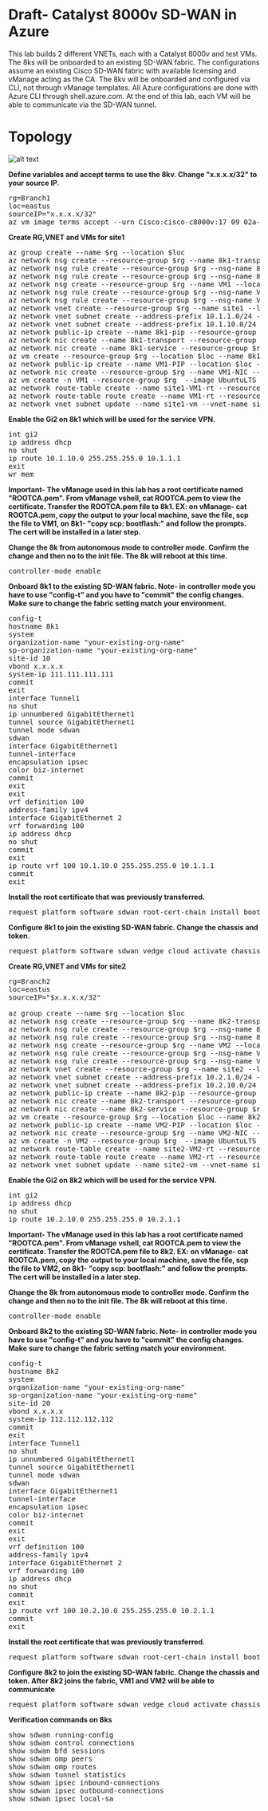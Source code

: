 # Draft- Catalyst 8000v SD-WAN in Azure
This lab builds 2 different VNETs, each with a Catalyst 8000v and test VMs. The 8ks will be onboarded to an existing SD-WAN fabric. The configurations assume an existing Cisco SD-WAN fabric with available licensing and vManage acting as the CA. The 8kv will be onboarded and configured via CLI, not through vManage templates. All Azure configurations are done with Azure CLI through shell.azure.com. At the end of this lab, each VM will be able to communicate via the SD-WAN tunnel.

# Topology
![alt text](https://github.com/jwrightazure/lab/blob/master/images/8k-sdwan-branch-topo2.drawio.png)

**Define variables and accept terms to use the 8kv. Change "x.x.x.x/32" to your source IP.**
<pre lang="...">
rg=Branch1
loc=eastus
sourceIP="x.x.x.x/32"
az vm image terms accept --urn Cisco:cisco-c8000v:17_09_02a-byol:latest
</pre>

**Create RG,VNET and VMs for site1**
<pre lang="...">
az group create --name $rg --location $loc
az network nsg create --resource-group $rg --name 8k1-transport --location $loc
az network nsg rule create --resource-group $rg --nsg-name 8k1-transport --name Azure --access Allow --protocol "*" --direction Inbound --priority 400 --source-address-prefix AzureCloud --source-port-range "*" --destination-address-prefix "*" --destination-port-range "*"
az network nsg rule create --resource-group $rg --nsg-name 8k1-transport --name home --access Allow --protocol "*" --direction Inbound --priority 500 --source-address-prefix $sourceIP --source-port-range "*" --destination-address-prefix "*" --destination-port-range "*"
az network nsg create --resource-group $rg --name VM1 --location $loc
az network nsg rule create --resource-group $rg --nsg-name VM1 --name Azure --access Allow --protocol "*" --direction Inbound --priority 400 --source-address-prefix AzureCloud --source-port-range "*" --destination-address-prefix "*" --destination-port-range "*"
az network nsg rule create --resource-group $rg --nsg-name VM1 --name home --access Allow --protocol "*" --direction Inbound --priority 500 --source-address-prefix $sourceIP --source-port-range "*" --destination-address-prefix "*" --destination-port-range "*"
az network vnet create --resource-group $rg --name site1 --location $loc --address-prefixes 10.1.0.0/16 --subnet-name 8k1-transport --subnet-prefix 10.1.0.0/24 
az network vnet subnet create --address-prefix 10.1.1.0/24 --name 8k1-service --resource-group $rg --vnet-name site1 
az network vnet subnet create --address-prefix 10.1.10.0/24 --name site1-vm --resource-group $rg --vnet-name site1 
az network public-ip create --name 8k1-pip --resource-group $rg --allocation-method static --idle-timeout 30 --location $loc
az network nic create --name 8k1-transport --resource-group $rg --subnet 8k1-transport --vnet-name site1 --public-ip-address 8k1-pip --private-ip-address 10.1.0.4 --ip-forwarding true --network-security-group 8k1-transport
az network nic create --name 8k1-service --resource-group $rg --subnet 8k1-service  --vnet-name site1 --ip-forwarding true --private-ip-address 10.1.1.4  --location $loc
az vm create --resource-group $rg --location $loc --name 8k1 --size Standard_DS3_v2 --nics 8k1-transport 8k1-service --image Cisco:cisco-c8000v:17_09_02a-byol:latest --admin-username azureuser --admin-password Msft123Msft123 --location $loc --no-wait
az network public-ip create --name VM1-PIP --location $loc --resource-group $rg --allocation-method static
az network nic create --resource-group $rg --name VM1-NIC --location $loc --subnet site1-vm --private-ip-address 10.1.10.10 --vnet-name site1 --public-ip-address VM1-PIP --ip-forwarding true --network-security-group VM1
az vm create -n VM1 --resource-group $rg  --image UbuntuLTS --size Standard_DS3_v2 --admin-username azureuser --admin-password Msft123Msft123 --nics VM1-NIC --location $loc --no-wait 
az network route-table create --name site1-VM1-rt --resource-group $rg
az network route-table route create --name VM1-rt --resource-group $rg --route-table-name site1-VM1-rt --address-prefix 10.0.0.0/8 --next-hop-type VirtualAppliance --next-hop-ip-address 10.1.1.4
az network vnet subnet update --name site1-vm --vnet-name site1 --resource-group $rg --route-table site1-VM1-rt
</pre>

**Enable the Gi2 on 8k1 which will be used for the service VPN.**
<pre lang="...">
int gi2
ip address dhcp
no shut
ip route 10.1.10.0 255.255.255.0 10.1.1.1
exit
wr mem
</pre>

**Important- The vManage used in this lab has a root certificate named "ROOTCA.pem". From vManage vshell, cat ROOTCA.pem to view the certificate. Transfer the ROOTCA.pem file to 8k1. EX: on vManage- cat ROOTCA.pem, copy the output to your local machine, save the file, scp the file to VM1, on 8k1- "copy scp: bootflash:" and follow the prompts. The cert will be installed in a later step.** 

**Change the 8k from autonomous mode to controller mode. Confirm the change and then no to the init file. The 8k will reboot at this time.**
<pre lang="...">
controller-mode enable
</pre>

**Onboard 8k1 to the existing SD-WAN fabric. Note- in controller mode you have to use "config-t" and you have to "commit" the config changes. Make sure to change the fabric setting match your environment.**
<pre lang="...">
config-t
hostname 8k1
system
organization-name "your-existing-org-name"
sp-organization-name "your-existing-org-name"
site-id 10
vbond x.x.x.x
system-ip 111.111.111.111
commit
exit
interface Tunnel1
no shut
ip unnumbered GigabitEthernet1
tunnel source GigabitEthernet1
tunnel mode sdwan
sdwan
interface GigabitEthernet1
tunnel-interface
encapsulation ipsec
color biz-internet
commit
exit
exit
vrf definition 100
address-family ipv4
interface GigabitEthernet 2
vrf forwarding 100
ip address dhcp
no shut
commit
exit
ip route vrf 100 10.1.10.0 255.255.255.0 10.1.1.1
commit
exit
</pre>

**Install the root certificate that was previously transferred.**
<pre lang="...">
request platform software sdwan root-cert-chain install bootflash:ROOTCA.pem
</pre>

**Configure 8k1 to join the existing SD-WAN fabric. Change the chassis and token.**
<pre lang="...">
request platform software sdwan vedge_cloud activate chassis-number C8K-19D16B9C-8037-F6CC-14B5-5C9523F558E3 token ca89876d04f5410a857fa6b1ff2c1fca
</pre>

**Create RG,VNET and VMs for site2**
<pre lang="...">
rg=Branch2
loc=eastus
sourceIP="$x.x.x.x/32"

az group create --name $rg --location $loc
az network nsg create --resource-group $rg --name 8k2-transport --location $loc
az network nsg rule create --resource-group $rg --nsg-name 8k2-transport --name Azure --access Allow --protocol "*" --direction Inbound --priority 400 --source-address-prefix AzureCloud --source-port-range "*" --destination-address-prefix "*" --destination-port-range "*"
az network nsg rule create --resource-group $rg --nsg-name 8k2-transport --name home --access Allow --protocol "*" --direction Inbound --priority 500 --source-address-prefix $sourceIP --source-port-range "*" --destination-address-prefix "*" --destination-port-range "*"
az network nsg create --resource-group $rg --name VM2 --location $loc
az network nsg rule create --resource-group $rg --nsg-name VM2 --name Azure --access Allow --protocol "*" --direction Inbound --priority 400 --source-address-prefix AzureCloud --source-port-range "*" --destination-address-prefix "*" --destination-port-range "*"
az network nsg rule create --resource-group $rg --nsg-name VM2 --name home --access Allow --protocol "*" --direction Inbound --priority 500 --source-address-prefix $sourceIP --source-port-range "*" --destination-address-prefix "*" --destination-port-range "*"
az network vnet create --resource-group $rg --name site2 --location $loc --address-prefixes 10.2.0.0/16 --subnet-name 8k2-transport --subnet-prefix 10.2.0.0/24 
az network vnet subnet create --address-prefix 10.2.1.0/24 --name 8k2-service --resource-group $rg --vnet-name site2 
az network vnet subnet create --address-prefix 10.2.10.0/24 --name site2-vm --resource-group $rg --vnet-name site2 
az network public-ip create --name 8k2-pip --resource-group $rg --allocation-method static --idle-timeout 30 --location $loc
az network nic create --name 8k2-transport --resource-group $rg --subnet 8k2-transport --vnet-name site2 --public-ip-address 8k2-pip --private-ip-address 10.2.0.4 --ip-forwarding true --network-security-group 8k2-transport
az network nic create --name 8k2-service --resource-group $rg --subnet 8k2-service  --vnet-name site2 --ip-forwarding true --private-ip-address 10.2.1.4  --location $loc
az vm create --resource-group $rg --location $loc --name 8k2 --size Standard_DS3_v2 --nics 8k2-transport 8k2-service --image Cisco:cisco-c8000v:17_09_02a-byol:latest --admin-username azureuser --admin-password Msft123Msft123 --location $loc --no-wait
az network public-ip create --name VM2-PIP --location $loc --resource-group $rg --allocation-method static
az network nic create --resource-group $rg --name VM2-NIC --location $loc --subnet site2-vm --private-ip-address 10.2.10.10 --vnet-name site2 --public-ip-address VM2-PIP --ip-forwarding true --network-security-group VM2
az vm create -n VM2 --resource-group $rg  --image UbuntuLTS --size Standard_DS3_v2 --admin-username azureuser --admin-password Msft123Msft123 --nics VM2-NIC --location $loc --no-wait 
az network route-table create --name site2-VM2-rt --resource-group $rg
az network route-table route create --name VM2-rt --resource-group $rg --route-table-name site2-VM2-rt --address-prefix 10.0.0.0/8 --next-hop-type VirtualAppliance --next-hop-ip-address 10.2.1.4
az network vnet subnet update --name site2-vm --vnet-name site2 --resource-group $rg --route-table site2-VM2-rt
</pre>

**Enable the Gi2 on 8k2 which will be used for the service VPN.**
<pre lang="...">
int gi2
ip address dhcp
no shut
ip route 10.2.10.0 255.255.255.0 10.2.1.1
</pre>

**Important- The vManage used in this lab has a root certificate named "ROOTCA.pem". From vManage vshell, cat ROOTCA.pem to view the certificate. Transfer the ROOTCA.pem file to 8k2. EX: on vManage- cat ROOTCA.pem, copy the output to your local machine, save the file, scp the file to VM2, on 8k1- "copy scp: bootflash:" and follow the prompts. The cert will be installed in a later step.** 

**Change the 8k from autonomous mode to controller mode. Confirm the change and then no to the init file. The 8k will reboot at this time.**
<pre lang="...">
controller-mode enable
</pre>

**Onboard 8k2 to the existing SD-WAN fabric. Note- in controller mode you have to use "config-t" and you have to "commit" the config changes. Make sure to change the fabric setting match your environment.**
<pre lang="...">
config-t
hostname 8k2
system
organization-name "your-existing-org-name"
sp-organization-name "your-existing-org-name"
site-id 20
vbond x.x.x.x
system-ip 112.112.112.112
commit
exit
interface Tunnel1
no shut
ip unnumbered GigabitEthernet1
tunnel source GigabitEthernet1
tunnel mode sdwan
sdwan
interface GigabitEthernet1
tunnel-interface
encapsulation ipsec
color biz-internet
commit
exit
exit
vrf definition 100
address-family ipv4
interface GigabitEthernet 2
vrf forwarding 100
ip address dhcp
no shut
commit
exit
ip route vrf 100 10.2.10.0 255.255.255.0 10.2.1.1
commit
exit
</pre>

**Install the root certificate that was previously transferred.**
<pre lang="...">
request platform software sdwan root-cert-chain install bootflash:ROOTCA.pem
</pre>

**Configure 8k2 to join the existing SD-WAN fabric. Change the chassis and token. After 8k2 joins the fabric, VM1 and VM2 will be able to communicate**
<pre lang="...">
request platform software sdwan vedge_cloud activate chassis-number C8K-19D16B9C-8037-F6CC-14B5-5C9523F558E3 token ca89876d04f5410a857fa6b1ff2c1fca
</pre>

**Verification commands on 8ks**
<pre lang="...">
show sdwan running-config
show sdwan control connections
show sdwan bfd sessions
show sdwan omp peers
show sdwan omp routes
show sdwan tunnel statistics
show sdwan ipsec inbound-connections
show sdwan ipsec outbound-connections
show sdwan ipsec local-sa
</pre>
